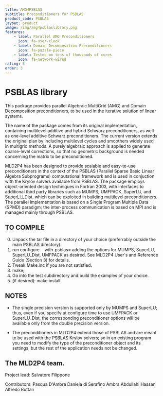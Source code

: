 ```yaml
---
title: AMG4PSBLAS
subtitle: Preconditioners for PSBLAS
product_code: PSBLAS
layout: product
image: /img/amg4psblaslibrary.png
features:
    - label: Parallel AMG Preconditioners
      icon: fa-user-clock
    - label: Domain Decomposition Preconditioners
      icon: fa-puzzle-piece
    - label: Tested on tens of thousands of cores
      icon: fa-network-wired
rating: 5
order: 3
---
```


PSBLAS library
===========================


This package provides parallel Algebraic MultiGrid (AMG)
and Domain Decomposition preconditioners, to be used in the
iterative solution of linear systems.

The name of the package comes from its original implementation,
containing multilevel additive and hybrid Schwarz preconditioners,
as well as one-level additive Schwarz preconditioners. The current
version extends the original plan by including multilevel cycles
and smoothers widely used in multigrid methods. A purely algebraic
approach is applied to generate coarse-level corrections, so that
no geometric background is needed concerning the matrix to be
preconditioned.

MLD2P4 has been designed to provide scalable and easy-to-use
preconditioners in the context of the PSBLAS (Parallel Sparse Basic
Linear Algebra Subprograms) computational framework and is used
in conjuction with the Krylov solvers available from PSBLAS. The
package employs object-oriented design techniques in Fortran 2003,
with interfaces to additional third party libraries such as MUMPS,
UMFPACK, SuperLU, and SuperLU_Dist, which can be exploited in building
multilevel preconditioners. The parallel implementation is based on
a Single Program Multiple Data (SPMD) paradigm; the inter-process
communication is based on MPI and is managed mainly through PSBLAS.

TO COMPILE
----------

0. Unpack the tar file in a directory of your choice (preferrably
   outside the main PSBLAS directory).
1. run configure --with-psblas=<ABSOLUTE path of the PSBLAS install directory>
   adding the options for MUMPS, SuperLU, SuperLU_Dist, UMFPACK as desired.
   See MLD2P4 User's and Reference Guide (Section 3) for details.
2. Tweak Make.inc if you are not satisfied.
3. make;
4. Go into the test subdirectory and build the examples of your choice.
5. (if desired): make install


NOTES
-----

- The single precision version is supported only by MUMPS and SuperLU;
  thus, even if you specify at configure time to use UMFPACK or SuperLU_Dist,
  the corresponding preconditioner options will be available only from
  the double precision version.

- The preconditioners in MLD2P4 extend those of PSBLAS and are meant
  to be used with the PSBLAS Krylov solvers; so in an existing program
  you need to modify the type of the preconditioner object and its
  settings, but the rest of the application needs not be changed.


The MLD2P4 team.
----------------
Project lead:
Salvatore Filippone

Contributors:
Pasqua     D'Ambra
Daniela    di Serafino
Ambra	   Abdullahi Hassan
Alfredo    Buttari
